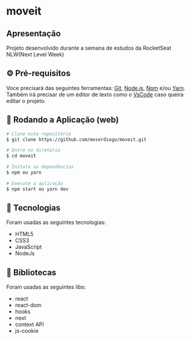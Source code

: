 # moveit

## Apresentação
Projeto desenvolvido durante a semana de estudos da RocketSeat NLW(Next Level Week)

## ⚙ Pré-requisitos

Voce precisará das seguintes ferramentas:
[Git](https://git-scm.com), [Node.js](https://nodejs.org/en/), [Npm](https://www.npmjs.com/get-npm) e/ou [Yarn](https://yarnpkg.com/). 
Também irá precisar de um editor de texto como o [VsCode](https://code.visualstudio.com/) caso queira editar o projeto.

## 📗 Rodando a Aplicação (web)

```bash
# Clone este repositório
$ git clone https://github.com/moserdiogo/moveit.git

# Entre no diretório
$ cd moveit

# Instale as dependências
$ npm ou yarn

# Execute a aplicação
$ npm start ou yarn dev
```

## 🚀 Tecnologias

Foram usadas as seguintes tecnologias:

- HTML5
- CSS3
- JavaScript
- NodeJs

## 📕 Bibliotecas

Foram usadas as seguintes libs:

- react
- react-dom
- hooks
- next
- context API
- js-cookie
